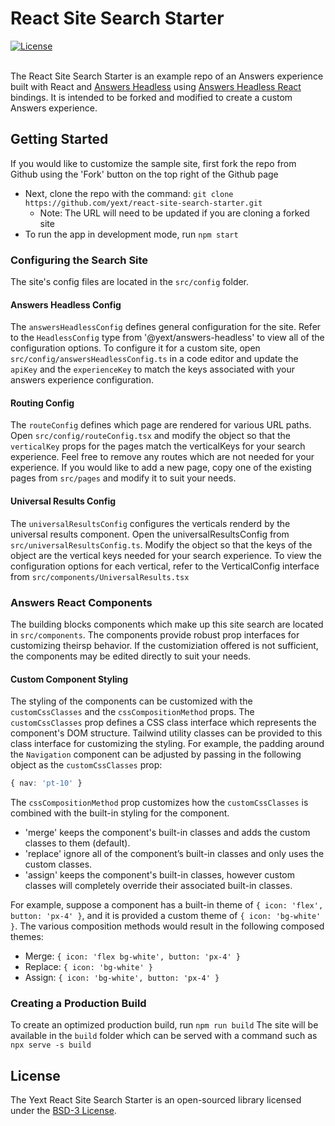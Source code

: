 # React Site Search Starter

<div>
  <a href="./LICENSE">
    <img src="https://img.shields.io/badge/License-BSD%203--Clause-blue.svg" alt="License"/>
  </a>
</div>
<br>

The React Site Search Starter is an example repo of an Answers experience built with React and
[Answers Headless](https://github.com/yext/answers-headless) using
[Answers Headless React](https://github.com/yext/answers-headless-react) bindings.
It is intended to be forked and modified to create a custom Answers experience.

## Getting Started

If you would like to customize the sample site, first fork the repo from Github using the 'Fork' button on the top right of the Github page
- Next, clone the repo with the command: `git clone https://github.com/yext/react-site-search-starter.git`
  - Note: The URL will need to be updated if you are cloning a forked site
- To run the app in development mode, run `npm start`

### Configuring the Search Site
The site's config files are located in the `src/config` folder.

#### Answers Headless Config
The `answersHeadlessConfig` defines general configuration for the site. Refer to the `HeadlessConfig` type from
'@yext/answers-headless' to view all of the configuration options. To configure it for a custom site, open
`src/config/answersHeadlessConfig.ts` in a code editor and update the `apiKey` and the `experienceKey` to match
the keys associated with your answers experience configuration.

#### Routing Config
The `routeConfig` defines which page are rendered for various URL paths.
Open `src/config/routeConfig.tsx` and modify the object so that the `verticalKey` props for the pages match
the verticalKeys for your search experience. Feel free to remove any routes which are not needed for your experience.
If you would like to add a new page, copy one of the existing pages from `src/pages` and modify it to suit your needs.

#### Universal Results Config
The `universalResultsConfig` configures the verticals renderd by the universal results component.
Open the universalResultsConfig from `src/universalResultsConfig.ts`. Modify the object so that the keys of the object
are the vertical keys needed for your search experience. To view the configuration options for each vertical,
refer to the VerticalConfig interface from `src/components/UniversalResults.tsx`

### Answers React Components
The building blocks components which make up this site search are located in `src/components`. The components
provide robust prop interfaces for customizing theirsp behavior. If the customiziation offered is not sufficient, the components
may be edited directly to suit your needs.

#### Custom Component Styling
The styling of the components can be customized with the `customCssClasses` and the `cssCompositionMethod` props.
The `customCssClasses` prop defines a CSS class interface which represents the component's DOM structure.
Tailwind utility classes can be provided to this class interface for customizing the styling. For example, the
padding around the `Navigation` component can be adjusted by passing in the following object as the `customCssClasses` prop:
```ts
{ nav: 'pt-10' }
```

The `cssCompositionMethod` prop customizes how the `customCssClasses` is combined with the built-in styling for the component.
- 'merge' keeps the component's built-in classes and adds the custom classes to them (default).
- 'replace' ignore all of the component’s built-in classes and only uses the custom classes.
- 'assign' keeps the component's built-in classes, however custom classes will completely override their associated built-in classes.
 
For example, suppose a component has a built-in theme of `{ icon: 'flex', button: 'px-4' }`,
and it is provided a custom theme of `{ icon: 'bg-white' }`.
The various composition methods would result in the following composed themes:
- Merge: `{ icon: 'flex bg-white', button: 'px-4' }`
- Replace: `{ icon: 'bg-white' }`
- Assign: `{ icon: 'bg-white', button: 'px-4' }`

### Creating a Production Build

To create an optimized production build, run `npm run build`
The site will be available in the `build` folder which can be served with a command such as `npx serve -s build`

## License

The Yext React Site Search Starter is an open-sourced library licensed under the [BSD-3 License](./LICENSE).
